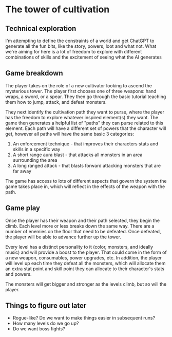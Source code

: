# The tower of cultivation

## Technical exploration

I'm attempting to define the constraints of a world and get ChatGPT to generate all the fun bits, like the story, powers, loot and what not. What we're aiming for here is a lot of freedom to explore with different combinations of skills and the excitement of seeing what the AI generates

## Game breakdown

The player takes on the role of a new cultivator looking to ascend the mysterious tower. The player first chooses one of three weapons: hand wraps, a sword, or a spear. They then go through the basic tutorial teaching them how to jump, attack, and defeat monsters.

They next identify the cultivation path they want to purse, where the player has the freedom to explore whatever inspired element(s) they want. The game then generates a helpful list of "paths" they can purse related to this element. Each path will have a different set of powers that the character will get, however all paths will have the same basic 3 categories:

1. An enforcement technique - that improves their characters stats and skills in a specific way
2. A short range aura blast - that attacks all monsters in an area surrounding the area
3. A long ranged attack - that blasts forward attacking monsters that are far away

The game has access to lots of different aspects that govern the system the game takes place in, which will reflect in the effects of the weapon with the path.

## Game play
Once the player has their weapon and their path selected, they begin the climb. Each level more or less breaks down the same way. There are a number of enemies on the floor that need to be defeated. Once defeated, the player will be able to advance further up the tower.

Every level has a distinct personality to it (color, monsters, and ideally music) and will provide a boost to the player. That could come in the form of a new weapon, consumables, power upgrades, etc. In addition, the player will level up each time they defeat all the monsters, which will allocate them an extra stat point and skill point they can allocate to their character's stats and powers.

The monsters will get bigger and stronger as the levels climb, but so will the player.

## Things to figure out later

* Rogue-like? Do we want to make things easier in subsequent runs?
* How many levels do we go up?
* Do we want boss fights?
